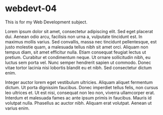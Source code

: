# webdevt-04
This is for my Web Development subject.

Lorem ipsum dolor sit amet, consectetur adipiscing elit. Sed eget placerat dui. Aenean odio arcu, facilisis non urna a, vulputate tincidunt est. In maximus mollis varius. Sed convallis, massa nec tincidunt pellentesque, est justo molestie quam, a malesuada tellus nibh sit amet orci. Aliquam non tempus diam, sit amet efficitur nulla. Etiam consequat feugiat lectus ut pretium. Curabitur et condimentum neque. Ut ornare sollicitudin nibh, eu luctus sem porta vel. Nunc semper hendrerit sapien ut commodo. Donec vitae tortor lacinia nisi lobortis blandit eu et nibh. Sed consectetur dictum enim.

Integer auctor lorem eget vestibulum ultricies. Aliquam aliquet fermentum dictum. Ut porta dignissim faucibus. Donec imperdiet tellus felis, non cursus leo ultrices et. Ut est nisi, consequat non leo non, viverra ullamcorper erat. Interdum et malesuada fames ac ante ipsum primis in faucibus. Mauris id volutpat nulla. Phasellus ac auctor nibh. Aliquam erat volutpat. Aenean ut varius enim.